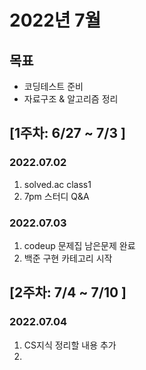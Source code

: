 # 2022년 7월
## 목표
- 코딩테스트 준비
- 자료구조 & 알고리즘 정리

## [1주차: 6/27 ~ 7/3 ]
### 2022.07.02
1. solved.ac class1
2. 7pm 스터디 Q&A
### 2022.07.03
1. codeup 문제집 남은문제 완료
2. 백준 구현 카테고리 시작

## [2주차: 7/4 ~ 7/10 ]
### 2022.07.04
1. CS지식 정리할 내용 추가
2. 